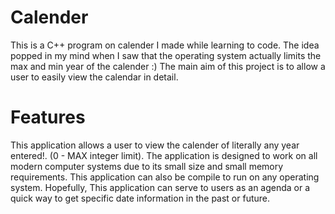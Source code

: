 # Calender

This is a C++ program on calender I made while learning to code. The idea popped in my mind when I saw that the operating system actually limits the max and min year of the calender :)
The main aim of this project is to allow a user to easily view the calendar in detail.

# Features

This application allows a user to view the calender of literally any year entered!. (0 - MAX integer limit). The application is designed to work on all modern computer systems due to its small size and small memory requirements. This application can also be compile to run on any operating system.
Hopefully, This application can serve to users as an agenda or a quick way to get specific date information in the past or future.